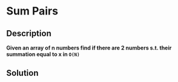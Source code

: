 # Sum Pairs
## Description
**Given an array of n numbers find if there are 2 numbers s.t. their summation equal to x in `O(N)`**

## Solution
```cpp


```
